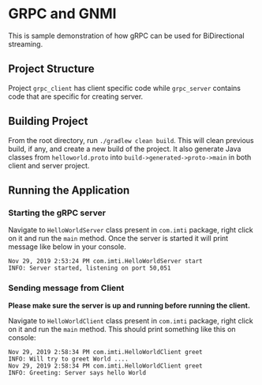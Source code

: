 # GRPC and GNMI

This is sample demonstration of how gRPC can be used for BiDirectional streaming.
## Project Structure

Project `grpc_client` has client specific code while `grpc_server` contains code that are specific for creating server.


## Building Project
From the root directory, run `./gradlew clean build`. This will clean previous build, if any, and create a new build of the project. It also generate Java classes from `helloworld.proto` into `build->generated->proto->main` in both client and server project.

## Running the Application

###  Starting the gRPC server
Navigate to `HelloWorldServer` class present in `com.imti` package, right click on it and run the `main` method. Once the server is started it will print message like below in your console.
````
Nov 29, 2019 2:53:24 PM com.imti.HelloWorldServer start
INFO: Server started, listening on port 50,051
````

### Sending message from Client
 
 __Please make sure the server is up and running before running the client.__

Navigate to `HelloWorldClient` class present in `com.imti` package, right click on it and run the `main` method. This should print something like this on console:
````
Nov 29, 2019 2:58:34 PM com.imti.HelloWorldClient greet
INFO: Will try to greet World .... 
Nov 29, 2019 2:58:34 PM com.imti.HelloWorldClient greet
INFO: Greeting: Server says hello World 



````


